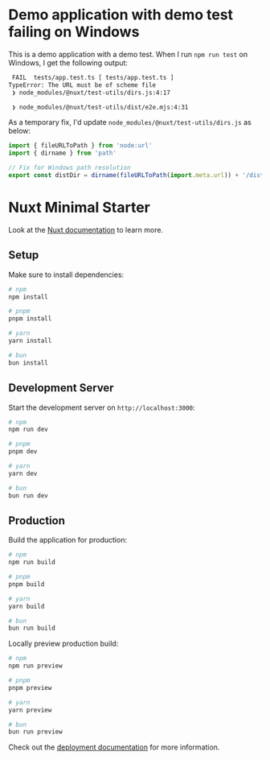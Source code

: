 # Demo application with demo test failing on Windows

This is a demo application with a demo test. When I run `npm run test` on Windows, I get the following output:

```bash
 FAIL  tests/app.test.ts [ tests/app.test.ts ]
TypeError: The URL must be of scheme file
 ❯ node_modules/@nuxt/test-utils/dirs.js:4:17

 ❯ node_modules/@nuxt/test-utils/dist/e2e.mjs:4:31
```
As a temporary fix, I'd update `node_modules/@nuxt/test-utils/dirs.js` as below:

```js
import { fileURLToPath } from 'node:url'
import { dirname } from 'path'

// Fix for Windows path resolution
export const distDir = dirname(fileURLToPath(import.meta.url)) + '/dist'
```

# Nuxt Minimal Starter

Look at the [Nuxt documentation](https://nuxt.com/docs/getting-started/introduction) to learn more.

## Setup

Make sure to install dependencies:

```bash
# npm
npm install

# pnpm
pnpm install

# yarn
yarn install

# bun
bun install
```

## Development Server

Start the development server on `http://localhost:3000`:

```bash
# npm
npm run dev

# pnpm
pnpm dev

# yarn
yarn dev

# bun
bun run dev
```

## Production

Build the application for production:

```bash
# npm
npm run build

# pnpm
pnpm build

# yarn
yarn build

# bun
bun run build
```

Locally preview production build:

```bash
# npm
npm run preview

# pnpm
pnpm preview

# yarn
yarn preview

# bun
bun run preview
```

Check out the [deployment documentation](https://nuxt.com/docs/getting-started/deployment) for more information.
